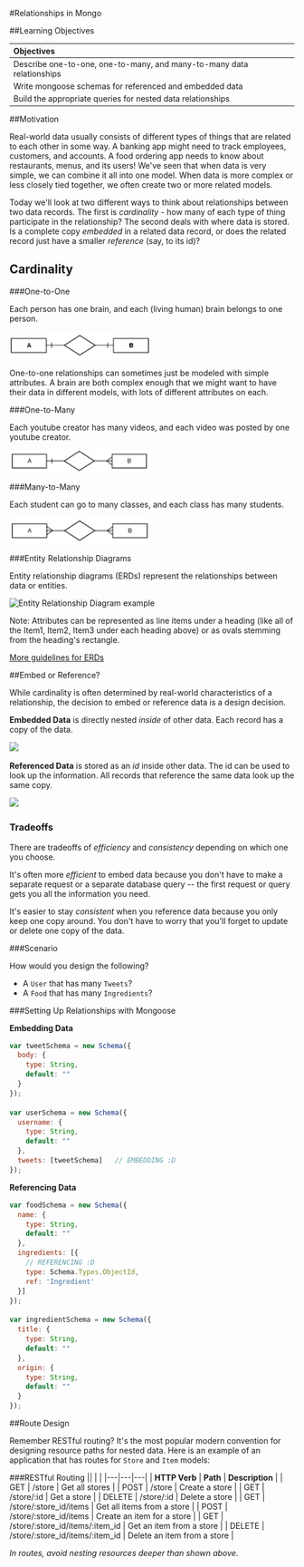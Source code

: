 #Relationships in Mongo


##Learning Objectives

| Objectives |
| :---- |
| Describe one-to-one, one-to-many, and many-to-many data relationships |
| Write mongoose schemas for referenced and embedded data |
| Build the appropriate queries for nested data relationships |

##Motivation 

Real-world data usually consists of different types of things that are related to each other in some way. A banking app might need to track employees, customers, and accounts. A food ordering app needs to know about restaurants, menus, and its users!  We've seen that when data is very simple, we can combine it all into one model.  When data is more complex or less closely tied together, we often create two or more related models.

Today we'll look at two different ways to think about relationships between two data records. The first is *cardinality* - how many of each type of thing participate in the relationship? The second deals with where data is stored. Is a complete copy *embedded* in a related data record, or does the related record just have a smaller *reference* (say, to its id)?

## Cardinality

###One-to-One 

Each person has one brain, and each (living human) brain belongs to one person. 

<img src="./img/one_to_one.png" alt="one to one erd"  width="250">

One-to-one relationships can sometimes just be modeled with simple attributes. A brain are both complex enough that we might want to have their data in different models, with lots of different attributes on each.


###One-to-Many

Each youtube creator has many videos, and each video was posted by one youtube creator. 

<img src="./img/one_to_many.png" alt="one to many erd" width="250">

###Many-to-Many

Each student can go to many classes, and each class has many students. 

<img src="./img/many_to_many.png" alt="many to many erd"  width="250">

###Entity Relationship Diagrams

Entity relationship diagrams (ERDs) represent the relationships between data or entities.

![Entity Relationship Diagram example](https://www.edrawsoft.com/images/examples/entity-relationship-diagram.png)

Note: Attributes can be represented as line items under a heading (like all of the Item1, Item2, Item3 under each heading above) or as ovals stemming from the heading's rectangle.  

[More guidelines for ERDs](http://docs.oracle.com/cd/A87860_01/doc/java.817/a81358/05_dev1.htm)



##Embed or Reference?

While cardinality is often determined by real-world characteristics of a relationship, the decision to embed or reference data is a design decision.


**Embedded Data** is directly nested *inside* of other data. Each record has a copy of the data.

![](http://docs.mongodb.org/manual/_images/data-model-denormalized.png)

**Referenced Data** is stored as an *id* inside other data. The id can be used to look up the information. All records that reference the same data look up the same copy.

![](http://docs.mongodb.org/manual/_images/data-model-normalized.png)



### Tradeoffs

There are tradeoffs of *efficiency* and *consistency* depending on which one you choose.

It's often more *efficient* to embed data because you don't have to make a separate request or a separate database query -- the first request or query gets you all the information you need.

It's easier to stay *consistent* when you reference data because you only keep one copy around. You don't have to worry that you'll forget to update or delete one copy of the data.



###Scenario

How would you design the following?

* A `User` that has many `Tweets`?
* A `Food` that has many `Ingredients`?


###Setting Up Relationships with Mongoose

**Embedding Data**

```javascript
var tweetSchema = new Schema({
  body: {
    type: String,
    default: ""
  }
});

var userSchema = new Schema({
  username: {
    type: String,
    default: ""
  },
  tweets: [tweetSchema]   // EMBEDDING :D
});
```

**Referencing Data**

```javascript
var foodSchema = new Schema({
  name: {
    type: String,
    default: ""
  },
  ingredients: [{
    // REFERENCING :D
    type: Schema.Types.ObjectId, 
    ref: 'Ingredient'
  }]
});

var ingredientSchema = new Schema({
  title: {
    type: String,
    default: ""
  },
  origin: {
    type: String,
    default: ""
  }
});
```



##Route Design

Remember RESTful routing? It's the most popular modern convention for designing resource paths for nested data. Here is an example of an application that has routes for `Store` and `Item` models:

###RESTful Routing
|| | |
|---|---|---|
| **HTTP Verb** | **Path** | **Description** |
| GET | /store | Get all stores |
| POST | /store | Create a store |
| GET | /store/:id | Get a store |
| DELETE | /store/:id | Delete a store |
| GET | /store/:store_id/items | Get all items from a store |
| POST | /store/:store_id/items | Create an item for a store |
| GET | /store/:store_id/items/:item_id | Get an item from a store |
| DELETE | /store/:store_id/items/:item_id | Delete an item from a store |

*In routes, avoid nesting resources deeper than shown above.*
